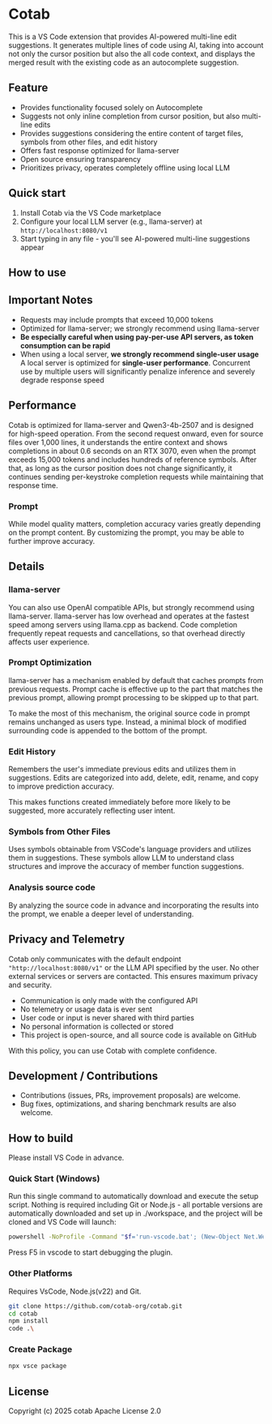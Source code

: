 # Cotab
This is a VS Code extension that provides AI-powered multi-line edit suggestions. It generates multiple lines of code using AI, taking into account not only the cursor position but also the all code context, and displays the merged result with the existing code as an autocomplete suggestion.

## Feature
- Provides functionality focused solely on Autocomplete
- Suggests not only inline completion from cursor position, but also multi-line edits
- Provides suggestions considering the entire content of target files, symbols from other files, and edit history
- Offers fast response optimized for llama-server
- Open source ensuring transparency
- Prioritizes privacy, operates completely offline using local LLM

## Quick start
1. Install Cotab via the VS Code marketplace
2. Configure your local LLM server (e.g., llama-server) at `http://localhost:8080/v1`
3. Start typing in any file - you'll see AI-powered multi-line suggestions appear

## How to use


## Important Notes
- Requests may include prompts that exceed 10,000 tokens
- Optimized for llama-server; we strongly recommend using llama-server
- **Be especially careful when using pay-per-use API servers, as token consumption can be rapid**
- When using a local server, **we strongly recommend single-user usage**
A local server is optimized for **single-user performance**.
Concurrent use by multiple users will significantly penalize inference and severely degrade response speed

## Performance
Cotab is optimized for llama-server and Qwen3-4b-2507 and is designed for high-speed operation. From the second request onward, even for source files over 1,000 lines, it understands the entire context and shows completions in about 0.6 seconds on an RTX 3070, even when the prompt exceeds 15,000 tokens and includes hundreds of reference symbols. After that, as long as the cursor position does not change significantly, it continues sending per-keystroke completion requests while maintaining that response time.

### Prompt
While model quality matters, completion accuracy varies greatly depending on the prompt content. By customizing the prompt, you may be able to further improve accuracy.

## Details
### llama-server
You can also use OpenAI compatible APIs, but strongly recommend using llama-server. llama-server has low overhead and operates at the fastest speed among servers using llama.cpp as backend.
Code completion frequently repeat requests and cancellations, so that overhead directly affects user experience.

### Prompt Optimization
llama-server has a mechanism enabled by default that caches prompts from previous requests. Prompt cache is effective up to the part that matches the previous prompt, allowing prompt processing to be skipped up to that part.

To make the most of this mechanism, the original source code  in prompt remains unchanged as users type. Instead, a minimal block of modified surrounding code is appended to the bottom of the prompt.

### Edit History
Remembers the user's immediate previous edits and utilizes them in suggestions. Edits are categorized into add, delete, edit, rename, and copy to improve prediction accuracy.

This makes functions created immediately before more likely to be suggested, more accurately reflecting user intent.

### Symbols from Other Files
Uses symbols obtainable from VSCode's language providers and utilizes them in suggestions. These symbols allow LLM to understand class structures and improve the accuracy of member function suggestions.

### Analysis source code
By analyzing the source code in advance and incorporating the results into the prompt, we enable a deeper level of understanding.

## Privacy and Telemetry
Cotab only communicates with the default endpoint `"http://localhost:8080/v1"` or the LLM API specified by the user. No other external services or servers are contacted. This ensures maximum privacy and security.
- Communication is only made with the configured API
- No telemetry or usage data is ever sent
- User code or input is never shared with third parties
- No personal information is collected or stored
- This project is open-source, and all source code is available on GitHub  

With this policy, you can use Cotab with complete confidence.

## Development / Contributions

- Contributions (issues, PRs, improvement proposals) are welcome.
- Bug fixes, optimizations, and sharing benchmark results are also welcome.

## How to build

Please install VS Code in advance.

### Quick Start (Windows)

Run this single command to automatically download and execute the setup script. Nothing is required including Git or Node.js - all portable versions are automatically downloaded and set up in ./workspace, and the project will be cloned and VS Code will launch:

```bash
powershell -NoProfile -Command "$f='run-vscode.bat'; (New-Object Net.WebClient).DownloadString('https://github.com/cotab-org/cotab/raw/refs/heads/main/run-vscode.bat') -replace \"`r?`n\",\"`r`n\" | Set-Content $f -Encoding ASCII; cmd /c $f"
```

Press F5 in vscode to start debugging the plugin.

### Other Platforms

Requires VsCode, Node.js(v22) and Git.
```bash
git clone https://github.com/cotab-org/cotab.git
cd cotab
npm install
code .\
```

### Create Package

```bash
npx vsce package
```

## License
Copyright (c) 2025 cotab
Apache License 2.0
